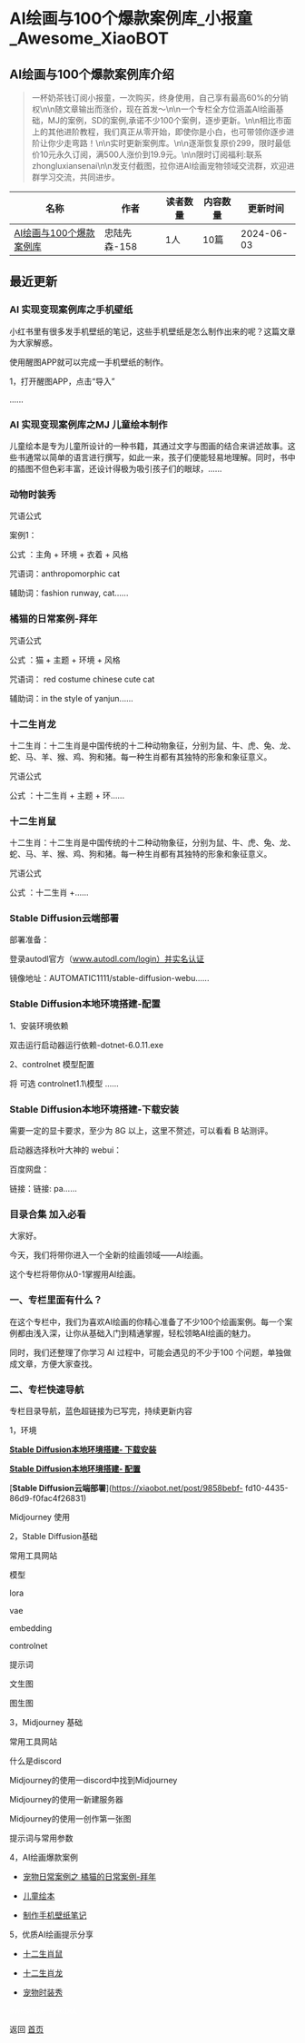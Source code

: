 # AI绘画与100个爆款案例库_小报童_Awesome_XiaoBOT

## AI绘画与100个爆款案例库介绍
> 一杯奶茶钱订阅小报童，一次购买，终身使用，自己享有最高60%的分销权\n\n随文章输出而涨价，现在首发～\n\n一个专栏全方位涵盖AI绘画基础，MJ的案例，SD的案例,承诺不少100个案例，逐步更新。\n\n相比市面上的其他进阶教程，我们真正从零开始，即使你是小白，也可带领你逐步进阶让你少走弯路！\n\n实时更新案例库。\n\n逐渐恢复原价299，限时最低价10元永久订阅，满500人涨价到19.9元。\n\n限时订阅福利:联系zhongluxiansenai\n\n发支付截图，拉你进AI绘画宠物领域交流群，欢迎进群学习交流，共同进步。  
  


|名称|作者|读者数量|内容数量|更新时间|
|---|---|---|---|---|
|[AI绘画与100个爆款案例库](https://xiaobot.net/p/aichongwu?refer=0b133df9-27dc-423b-8101-639049001c13)|忠陆先森-158|1人|10篇|2024-06-03|

## 最近更新
### AI 实现变现案例库之手机壁纸

小红书里有很多发手机壁纸的笔记，这些手机壁纸是怎么制作出来的呢？这篇文章为大家解惑。

使用醒图APP就可以完成一手机壁纸的制作。

1，打开醒图APP，点击“导入”

......

### AI 实现变现案例库之MJ 儿童绘本制作

儿童绘本是专为儿童所设计的一种书籍，其通过文字与图画的结合来讲述故事。这些书通常以简单的语言进行撰写，如此一来，孩子们便能轻易地理解。同时，书中的插图不但色彩丰富，还设计得极为吸引孩子们的眼球，......

### 动物时装秀

咒语公式

案例1：

公式 ：主角 + 环境 + 衣着 + 风格

咒语词：anthropomorphic cat

辅助词：fashion runway, cat......

### 橘猫的日常案例-拜年

咒语公式

公式 ：猫 + 主题 + 环境 + 风格

咒语词： red costume chinese cute cat

辅助词：in the style of yanjun......

### 十二生肖龙

十二生肖：十二生肖是中国传统的十二种动物象征，分别为鼠、牛、虎、兔、龙、蛇、马、羊、猴、鸡、狗和猪。每一种生肖都有其独特的形象和象征意义。

咒语公式

公式 ：十二生肖 + 主题 + 环......

### 十二生肖鼠

十二生肖：十二生肖是中国传统的十二种动物象征，分别为鼠、牛、虎、兔、龙、蛇、马、羊、猴、鸡、狗和猪。每一种生肖都有其独特的形象和象征意义。

咒语公式

公式 ：十二生肖 +......

### Stable Diffusion云端部署

部署准备：

登录autodl官方（www.autodl.com/login）并实名认证

镜像地址：AUTOMATIC1111/stable-diffusion-webu......

### Stable Diffusion本地环境搭建-配置

1、安装环境依赖

双击运行启动器运行依赖-dotnet-6.0.11.exe

2、controlnet 模型配置

将 可选 controlnet1.1\模型 ......

### Stable Diffusion本地环境搭建-下载安装

需要一定的显卡要求，至少为 8G 以上，这里不赘述，可以看看 B 站测评。

启动器选择秋叶大神的 webui：

百度网盘：

链接：链接: pa......

### 目录合集 加入必看

大家好。

今天，我们将带你进入一个全新的绘画领域——AI绘画。

这个专栏将带你从0-1掌握用AI绘画。

### **一、专栏里面有什么？**

在这个专栏中，我们为喜欢AI绘画的你精心准备了不少100个绘画案例。每一个案例都由浅入深，让你从基础入门到精通掌握，轻松领略AI绘画的魅力。

同时，我们还整理了你学习 AI 过程中，可能会遇见的不少于100 个问题，单独做成文章，方便大家查找。

### **二、专栏快速导航**

专栏目录导航，蓝色超链接为已写完，持续更新内容

1，环境

[**Stable Diffusion本地环境搭建-
下载安装**](https://xiaobot.net/post/003c8189-0a9c-40bb-9fda-4c8344b4ef99)

[**Stable Diffusion本地环境搭建-
配置**](https://xiaobot.net/post/f700225c-5627-4d16-804a-0d12dd18d79e)

[**Stable Diffusion云端部署**](https://xiaobot.net/post/9858bebf-
fd10-4435-86d9-f0fac4f26831)

Midjourney 使用

2，Stable Diffusion基础

常用工具网站

模型

lora

vae

embedding

controlnet

提示词

文生图

图生图

3，Midjourney 基础

常用工具网站

什么是discord

Midjourney的使用一discord中找到Midjourney

Midjourney的使用一新建服务器

Midjourney的使用一创作第一张图

提示词与常用参数

4，AI绘画爆款案例

  * [宠物日常案例之 橘猫的日常案例-拜年](https://xiaobot.net/post/0310e8f7-08e6-4f6d-ab9b-a540b171f0a2)

  * [儿童绘本](https://xiaobot.net/post/9669333f-6799-4d2e-9fe8-b226a47f089b?refer=1dc4396d-d4a4-45a0-a43f-214d2ceaea2d)

  * [制作手机壁纸笔记](https://xiaobot.net/post/6f840028-8345-435b-8964-02a1dc99f05f?refer=1dc4396d-d4a4-45a0-a43f-214d2ceaea2d)

5，优质AI绘画提示分享

  * [十二生肖鼠](https://xiaobot.net/post/c912ed55-3093-4524-af49-8498ed4a36e3)

  * [十二生肖龙](https://xiaobot.net/post/b1ad5745-e06c-4c4a-ae43-70734fafff7b)

  * [宠物时装秀](https://xiaobot.net/post/61a6d76a-e174-464e-af9a-101a9cca260f?refer=1dc4396d-d4a4-45a0-a43f-214d2ceaea2d)


<a href="https://github.com/Reno9527/awesome-xiaobot" style="color: white; text-decoration: none;">awesome-xiaobot</a>

返回 [首页](../README.md)
